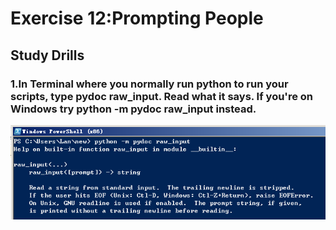 # Exercise 12:Prompting People

## Study Drills
### 1.In Terminal where you normally run python to run your scripts, type pydoc raw_input. Read what it says. If you're on Windows try python -m pydoc raw_input instead.

![](ex121.png)
